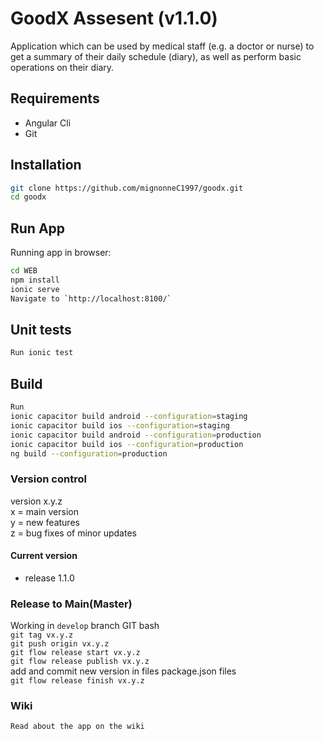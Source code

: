 # GoodX Assesent (v1.1.0)

Application which can be used by medical staff (e.g. a doctor or nurse) to get a summary of their daily schedule (diary), as well as perform basic operations on their diary.
 
## Requirements

 - Angular Cli
 - Git

## Installation

```bash
git clone https://github.com/mignonneC1997/goodx.git
cd goodx
```

## Run App

Running app in browser:

```bash
cd WEB
npm install
ionic serve
Navigate to `http://localhost:8100/`
```

## Unit tests

```bash
Run ionic test
```

## Build

```bash
Run
ionic capacitor build android --configuration=staging
ionic capacitor build ios --configuration=staging
ionic capacitor build android --configuration=production
ionic capacitor build ios --configuration=production
ng build --configuration=production                 

```

### Version control

version x.y.z\
x = main version\
y = new features\
z = bug fixes of minor updates

#### Current version

* release 1.1.0

### Release to Main(Master)
Working in ```develop``` branch GIT bash\
```git tag vx.y.z```\
```git push origin vx.y.z```\
```git flow release start vx.y.z```\
```git flow release publish vx.y.z```\
add and commit new version in files package.json files\
```git flow release finish vx.y.z```


### Wiki

```bash
Read about the app on the wiki
```
